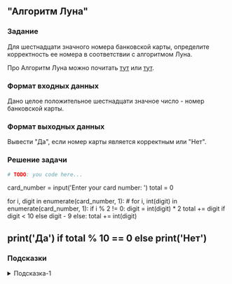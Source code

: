 ## "Алгоритм Луна"

### Задание

Для шестнадцати значного номера банковской карты, определите корректность ее номера в соответствии с алгоритмом Луна. 

Про Алгоритм Луна можно почитать [тут](https://ru.wikipedia.org/wiki/%D0%90%D0%BB%D0%B3%D0%BE%D1%80%D0%B8%D1%82%D0%BC_%D0%9B%D1%83%D0%BD%D0%B0) или [тут](https://skobki.com/yazyk-c-proverka-nomera-kreditki/).

### Формат входных данных

Дано целое положительное шестнадцати значное число - номер банковской карты.

### Формат выходных данных

Вывести "Да", если номер карты является корректным или "Нет".

### Решение задачи

```python
# TODO: you code here...
```
card_number = input('Enter your card number: ')
total = 0

for i, digit in enumerate(card_number, 1):
    # for i, int(digit) in enumerate(card_number, 1):
    if i % 2 != 0:
        digit = int(digit) * 2
        total += digit if digit < 10 else digit - 9
    else:
        total += int(digit)

print('Да') if total % 10 == 0 else print('Нет')
---

### Подсказки

<details>
<summary>Подсказка-1</summary>
Для проверки результата можно воспользоваться
<a href="https://ilovecalc.com/calcs/maths/luhn-algorithm/1370/">
этим онлайн калькулятором
</a>
</details>

